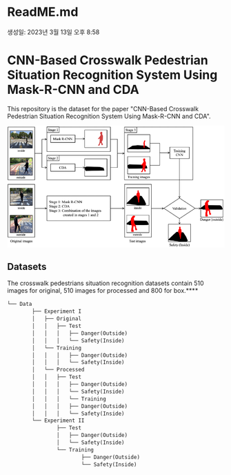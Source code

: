 # ReadME.md

생성일: 2023년 3월 13일 오후 8:58

# **CNN-Based Crosswalk Pedestrian Situation Recognition System Using Mask-R-CNN and CDA**


This repository is the dataset for the paper "CNN-Based Crosswalk Pedestrian Situation Recognition System Using Mask-R-CNN and CDA".

![Untitled](https://github.com/toast-ceo/CNN-Based-Crosswalk-Pedestrian-Situation-Recognition-System-Using-Mask-R-CNN-and-CDA/blob/main/docs/pocess.png?raw=true)

## Datasets


The crosswalk pedestrians situation recognition datasets contain 510 images for original, 510 images for processed and 800 for box.****

```markdown
└── Data
		├── Experiment I
		│   ├── Original
		│   │   ├── Test
		│   │   │   ├── Danger(Outside)
		│   │   │   └── Safety(Inside)
		│   └── Training
		│   │   │   ├── Danger(Outside)
		│   │   │   └── Safety(Inside)
		│   └── Processed
		│   │   ├── Test
		│   │   │   ├── Danger(Outside)
		│   │   │   └── Safety(Inside)
		│   │   │   └── Training
		│   │   │   ├── Danger(Outside)
		│   │   │   └── Safety(Inside)
		└── Experiment II
				├── Test
				│   ├── Danger(Outside)
				│   └── Safety(Inside)
				└── Training
						├── Danger(Outside)
						└── Safety(Inside)

```

